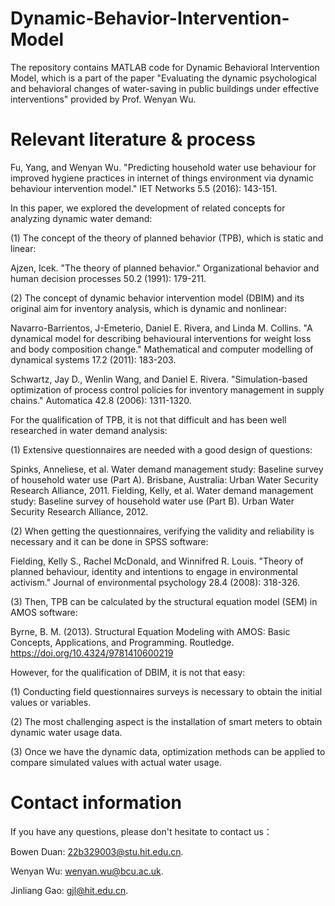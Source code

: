 # Dynamic-Behavior-Intervention-Model
The repository contains MATLAB code for Dynamic Behavioral Intervention Model, which is a part of the paper "Evaluating the dynamic psychological and behavioral changes of water-saving in public buildings under effective interventions" provided by Prof. Wenyan Wu.

# Relevant literature & process

Fu, Yang, and Wenyan Wu. "Predicting household water use behaviour for improved hygiene practices in internet of things environment via dynamic behaviour intervention model." IET Networks 5.5 (2016): 143-151.

In this paper, we explored the development of related concepts for analyzing dynamic water demand:

(1) The concept of the theory of planned behavior (TPB), which is static and linear:

Ajzen, Icek. "The theory of planned behavior." Organizational behavior and human decision processes 50.2 (1991): 179-211.

(2) The concept of dynamic behavior intervention model (DBIM) and its original aim for inventory analysis, which is dynamic and nonlinear:

Navarro-Barrientos, J-Emeterio, Daniel E. Rivera, and Linda M. Collins. "A dynamical model for describing behavioural interventions for weight loss and body composition change." Mathematical and computer modelling of dynamical systems 17.2 (2011): 183-203.

Schwartz, Jay D., Wenlin Wang, and Daniel E. Rivera. "Simulation-based optimization of process control policies for inventory management in supply chains." Automatica 42.8 (2006): 1311-1320.

For the qualification of TPB, it is not that difficult and has been well researched in water demand analysis:

(1) Extensive questionnaires are needed with a good design of questions:

Spinks, Anneliese, et al. Water demand management study: Baseline survey of household water use (Part A). Brisbane, Australia: Urban Water Security Research Alliance, 2011.
Fielding, Kelly, et al. Water demand management study: Baseline survey of household water use (Part B). Urban Water Security Research Alliance, 2012.

(2) When getting the questionnaires, verifying the validity and reliability is necessary and it can be done in SPSS software:

Fielding, Kelly S., Rachel McDonald, and Winnifred R. Louis. "Theory of planned behaviour, identity and intentions to engage in environmental activism." Journal of environmental psychology 28.4 (2008): 318-326.

(3) Then, TPB can be calculated by the structural equation model (SEM) in AMOS software:

Byrne, B. M. (2013). Structural Equation Modeling with AMOS: Basic Concepts, Applications, and Programming. Routledge. https://doi.org/10.4324/9781410600219

However, for the qualification of DBIM, it is not that easy:

(1) Conducting field questionnaires surveys is necessary to obtain the initial values or variables.

(2) The most challenging aspect is the installation of smart meters to obtain dynamic water usage data.

(3) Once we have the dynamic data, optimization methods can be applied to compare simulated values with actual water usage.

# Contact information

If you have any questions, please don't hesitate to contact us：

Bowen Duan: 22b329003@stu.hit.edu.cn.

Wenyan Wu: wenyan.wu@bcu.ac.uk.

Jinliang Gao: gjl@hit.edu.cn.
